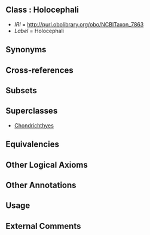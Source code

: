 
## Class : Holocephali

 * *IRI* = http://purl.obolibrary.org/obo/NCBITaxon_7863
 * *Label* = Holocephali

## Synonyms


## Cross-references


## Subsets


## Superclasses

 * [Chondrichthyes](../../NCBITaxon/77/NCBITaxon_7777.md)

## Equivalencies


## Other Logical Axioms


## Other Annotations


## Usage


## External Comments

